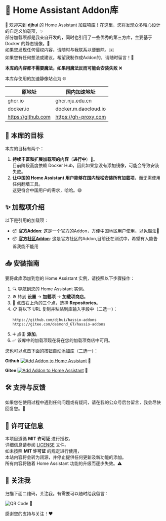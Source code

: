 # 🔔 Home Assistant Addon库

🎉 欢迎来到 **djhui** 的 Home Assistant 加载项库！在这里，您将发现众多精心设计的自定义加载项，✨  
部分加载项都是我亲自开发的，同时也引用了一些优秀的第三方库，主要基于 Docker 的静态镜像。🐳  
如果您发现任何侵权内容，请随时与我联系以便删除。✉️  
如果您有任何想法或建议，希望我制作成Addon的，请随时留言！💬  

**本库的内容都不需要魔法，如果用魔法反而可能会安装失败** ❌

本库存使用的加速静像站点为 🌐

| 原地址                | 国内加速地址                  |
|---------------------|-------------------------|
| ghcr.io             | ghcr.nju.edu.cn         |
| docker.io           | docker.m.daocloud.io    |
| https://github.com  | https://gh-proxy.com     |

## 🌟 本库的目标

本库的目标有两个：
1. **持续丰富和扩展加载项的内容**（**进行中**）🔧。  
   目前阶段高度依赖 Docker Hub，因此如果您没有添加镜像，可能会导致安装失败。  
2. **让中国的 Home Assistant 用户能够在国内轻松安装所有加载项**，而无需使用任何翻墙工具。  
   这更符合中国用户的需求，哈哈。😄

## ✨ 加载项介绍

以下是引用的加载项：

- 📦 [**官方Addon**](https://github.com/home-assistant/addons): 这是一个官方的Addon，方便中国地区用户使用，以免魔法🔮
- 📦 [**官方社区Addon**](https://github.com/hassio-addons/repository): 这是官方社区的Addon,目前还在测试中，希望有人能告诉我能不能用



## 📥 安装指南

要将此库添加到您的 Home Assistant 实例，请按照以下步骤操作：

1. 🔍 导航到您的 Home Assistant 实例。
2. ⚙️ 转到 **设置** -> **加载项** -> **加载项商店**。
3. 📂 点击右上角的三个点，选择 **Repositories**。
4. 📋 将以下 URL 复制并粘贴到库输入字段中（二选一）：
   ```
   https://github.com/djhui/hassio-addons
   https://gitee.com/desmond_GT/hassio-addons
   ```
5. ➕ 点击 **添加**。
6. ✅ 该库中的加载项现在将在您的加载项商店中可用。

您也可以点击下面的按钮自动添加库（二选一）：

**Github** [![Add Addon to Home Assistant](https://my.home-assistant.io/badges/supervisor_add_addon_repository.svg)](https://my.home-assistant.io/redirect/supervisor_add_addon_repository/?repository_url=https://github.com/djhui/hassio-addons) 🚀

**Gitee** [![Add Addon to Home Assistant](https://my.home-assistant.io/badges/supervisor_add_addon_repository.svg)](https://my.home-assistant.io/redirect/supervisor_add_addon_repository/?repository_url=https://gitee.com/desmond_GT/hassio-addons) 🚀

## 🛠️ 支持与反馈

如果您在使用过程中遇到任何问题或有疑问，请在我的公众号后台留言，我会尽快回复您。📩

## 📜 许可证信息

本项目遵循 **MIT 许可证** 进行授权，  
详细信息请参阅 [LICENSE](LICENSE) 文件。  
如未按照 **MIT 许可证** 的规定进行使用，  
本站内容将会转为闭源，并停止提供任何更新及新功能的添加。  
所有内容将随着 Home Assistant 功能的升级而逐步失效。⚠️

## 📱 关注我

扫描下面二维码，关注我。有需要可以随时给我留言：

![QR Code](https://gitee.com/desmond_GT/hassio-addons/raw/main/WeChat_QRCode.png) 📲

感谢您的支持与关注！❤️

